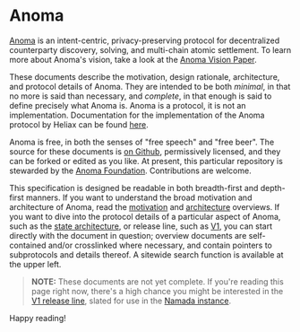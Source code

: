 # Anoma

[Anoma](http://anoma.net) is an intent-centric, privacy-preserving protocol for decentralized counterparty discovery, solving, and multi-chain atomic settlement. To learn more about Anoma's vision, take a look at the [Anoma Vision Paper](https://anoma.net/vision-paper.pdf).

These documents describe the motivation, design rationale, architecture, and protocol details of Anoma. They are intended to be both _minimal_, in that no more is said than necessary, and _complete_, in that enough is said to define precisely what Anoma is. Anoma is a protocol, it is not an implementation. Documentation for the implementation of the Anoma protocol by Heliax can be found [here](https://docs.anoma.network/v0.4.0/).

Anoma is free, in both the senses of "free speech" and "free beer". The source for these documents is [on Github](https://github.com/anoma/specs), permissively licensed, and they can be forked or edited as you like. At present, this particular repository is stewarded by the [Anoma Foundation](https://anoma.foundation/). Contributions are welcome.

This specification is designed be readable in both breadth-first and depth-first manners. If you want to understand the broad motivation and architecture of Anoma, read the [motivation](./motivation.md) and [architecture](./architecture.md) overviews. If you want to dive into the protocol details of a particular aspect of Anoma, such as the [state architecture](./architecture/state.md), or release line, such as [V1](./releases/v1.md), you can start directly with the document in question; overview documents are self-contained and/or crosslinked where necessary, and contain pointers to subprotocols and details thereof. A sitewide search function is available at the upper left.

> **NOTE:** These documents are not yet complete. If you're reading this page right now, there's a high chance you might be interested in the [V1 release line](./releases/v1.md), slated for use in the [Namada instance](https://namada.net).

Happy reading!
